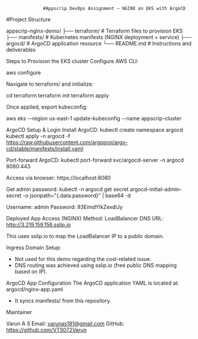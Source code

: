                   #Appscrip DevOps Assignment – NGINX on EKS with ArgoCD


#Project Structure

appscrip-nginx-demo/
├── terraform/ # Terraform files to provision EKS
├── manifests/ # Kubernetes manifests (NGINX deployment + service)
├── argocd/ # ArgoCD application resource
└── README.md # Instructions and deliverables

Steps to Provision the EKS cluster
Configure AWS CLI:

aws configure

Navigate to terraform/ and initialize:

cd terraform
terraform init
terraform apply

Once applied, export kubeconfig:

aws eks --region us-east-1 update-kubeconfig --name appscrip-cluster

ArgoCD Setup & Login
Install ArgoCD:
kubectl create namespace argocd
kubectl apply -n argocd -f https://raw.githubusercontent.com/argoproj/argo-cd/stable/manifests/install.yaml

Port-forward ArgoCD:
kubectl port-forward svc/argocd-server -n argocd 8080:443

Access via browser:
https://localhost:8080

Get admin password:
kubectl -n argocd get secret argocd-initial-admin-secret -o jsonpath="{.data.password}" | base64 -d

Username: admin
Password: 93EimdYlkZexdIJy

Deployed App Access (NGINX)
Method: LoadBalancer DNS
URL: http://3.219.159.156.sslip.io

This uses sslip.io to map the LoadBalancer IP to a public domain.

Ingress Domain Setup:

* Not used for this demo regarding the cost-related issue.
* DNS routing was achieved using sslip.io (free public DNS mapping based on IP).

ArgoCD App Configuration
The ArgoCD application YAML is located at:
argocd/nginx-app.yaml
* It syncs manifests/ from this repository.

Maintainer

Varun A S
Email: varunas181@gmail.com
GitHub: https://github.com/VTS072Varun
